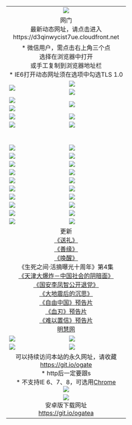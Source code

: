 ﻿<table>
  <tr></tr>
  <tr><td colspan=2 align=center><img src="https://cloud.githubusercontent.com/assets/11880933/13434984/f430fae2-e012-11e5-814f-c2df1e82b247.jpg" /></td></tr>
  <tr><td colspan=2 align=center>网门<br>最新动态网址，请点击进入
<br>https://d3qinwycist7ue.cloudfront.net
    </td>
  </tr>
  <tr>
    <td colspan=2 align=center>* 微信用户，需点击右上角三个点<br>选择在浏览器中打开<br>或手工复制到浏览器地址栏
    <br>* IE6打开动态网址须在选项中勾选TLS 1.0</td>
  </tr>
  <tr>
    <td rowspan=2><a href="https://d3qinwycist7ue.cloudfront.net/ogUP.aspx?name=11DKC.mp4&list=11DKC" target="_blank"><img src="https://d3qinwycist7ue.cloudfront.net/Up/11DKC1.jpg" /></a></td> 
    <td><div><a href="https://d3qinwycist7ue.cloudfront.net/ogUP.aspx?name=LRWS.mp4&list=LRWS" target="_blank"><img src="https://d3qinwycist7ue.cloudfront.net/Up/LRWS.jpg" /></a></td>
   </tr>
  <tr>
    <td><a href="https://d3qinwycist7ue.cloudfront.net/ogNiceVedio.aspx" target="_blank"><img src="https://d3qinwycist7ue.cloudfront.net/Up/11TGKDY.jpg" /></a></td>
  </tr>
  <tr>
    <td><a href="https://d3qinwycist7ue.cloudfront.net/ogUP.aspx?name=JQR.mp4&count=2" target="_blank"><img src="https://d3qinwycist7ue.cloudfront.net/Up/JQR.jpg" /></a></td>   
    <td rowspan=2><a href="https://d3qinwycist7ue.cloudfront.net/ogUP.aspx?name=JP.mp4&count=9" target="_blank"><img src="https://d3qinwycist7ue.cloudfront.net/Up/JP.jpg" /></td>
  </tr>
  <tr>
    <td><a href="https://d3qinwycist7ue.cloudfront.net/ogUP.aspx?name=WH.mp4" target="_blank"><img src="https://d3qinwycist7ue.cloudfront.net/Up/WH.jpg" /></a></td>
  </tr>
  <tr>
    <td><a href="https://d3qinwycist7ue.cloudfront.net/ogUP.aspx?name=SSZJ.mp4&list=SSZJ" target="_blank"><img src="https://d3qinwycist7ue.cloudfront.net/Up/SSZJ.jpg" /></a></td>
    <td><a href="https://d3qinwycist7ue.cloudfront.net/ogUP.aspx?name=1XQK.mp4&count=13" target="_blank"><img src="https://d3qinwycist7ue.cloudfront.net/Up/1XQK.jpg" /></a</td>
  </tr>
  <tr>
    <td><a href="https://d3qinwycist7ue.cloudfront.net/ogUP.aspx?name=ZY.mp4&count=2015|16" target="_blank"><img src="https://d3qinwycist7ue.cloudfront.net/Up/ZY.jpg" /></a</td>
    <td><a href="https://d3qinwycist7ue.cloudfront.net/ogUP.aspx?name=XTFY.mp4&count=B|2,A|24" target="_blank"><img src="https://d3qinwycist7ue.cloudfront.net/Up/XTFY.jpg" /></a></td>
  </tr>
  <tr height="40">
  </tr>
  <tr>
    <td><a href="https://d3qinwycist7ue.cloudfront.net/ogUP.aspx?name=4SQQ.mp4&list=4SQQ" target="_blank"><img src="https://d3qinwycist7ue.cloudfront.net/Up/4SQQ0.jpg"/></a></td>
    <td><a href="https://d3qinwycist7ue.cloudfront.net/ogUP.aspx?name=4SHQ.mp4&list=4SHQ" target="_blank"><img src="https://d3qinwycist7ue.cloudfront.net/Up/4SHQ0.jpg"/></a></td>
  </tr>
  <tr>
    <td><a href="https://d3qinwycist7ue.cloudfront.net/ogUP.aspx?name=4SZG.mp4&list=4SZG" target="_blank"><img src="https://d3qinwycist7ue.cloudfront.net/Up/4SZG0.jpg"/></a></td>
    <td><a href="https://d3qinwycist7ue.cloudfront.net/ogUP.aspx?name=4SDJ.mp4&list=4SDJ" target="_blank"><img src="https://d3qinwycist7ue.cloudfront.net/Up/4SDJ0.jpg"/></a></td>
  </tr>
  <tr>
    <td><a href="https://d3qinwycist7ue.cloudfront.net/ogUP.aspx?name=4SGX.mp4&list=4SGX" target="_blank"><img src="https://d3qinwycist7ue.cloudfront.net/Up/4SGX0.jpg"/></a></td>
    <td><a href="https://d3qinwycist7ue.cloudfront.net/ogUP.aspx?name=4SHD.mp4&list=4SHD" target="_blank"><img src="https://d3qinwycist7ue.cloudfront.net/Up/4SHD0.jpg"/></a></td>
  </tr>
  <tr>
    <td><a href="https://d3qinwycist7ue.cloudfront.net/ogUP.aspx?name=4CTX.mp4&list=4CTX" target="_blank"><img src="https://d3qinwycist7ue.cloudfront.net/Up/4CTX0.jpg"/></a></td>
    <td><a href="https://d3qinwycist7ue.cloudfront.net/ogUP.aspx?name=4CWZ.mp4&list=4CWZ" target="_blank"><img src="https://d3qinwycist7ue.cloudfront.net/Up/4CWZ0.jpg"/></a></td>
  </tr>
  <tr>
    <td><a href="https://d3qinwycist7ue.cloudfront.net/onUP.aspx?name=https://d1lqqjldbsh7xo.cloudfront.net/" target="_blank"><img src="https://d3qinwycist7ue.cloudfront.net/Up/0DTW.jpg"/></a></td>
    <td><a href="https://d3qinwycist7ue.cloudfront.net/onUP.aspx?name=https://d240ns8up8earz.cloudfront.net/acenter/" target="_blank"><img src="https://d3qinwycist7ue.cloudfront.net/Up/0TDW.jpg" /></a></td>
  </tr>
  <tr>
    <td><a href="https://d3qinwycist7ue.cloudfront.net/onUP.aspx?name=https://d4508d6vomz2p.cloudfront.net/gb/nsc413.htm" target="_blank"><img src="https://d3qinwycist7ue.cloudfront.net/Up/0DJY.jpg" /></a></td>
    <td><a href="https://d3qinwycist7ue.cloudfront.net/onUP.aspx?name=https://dilo7bqpjb57y.cloudfront.net/xtr/gb/prog204.html" target="_blank"><img src="https://d3qinwycist7ue.cloudfront.net/Up/0XTR.jpg" /></a></td>
  </tr>
  <tr>
    <td><a href="https://d3qinwycist7ue.cloudfront.net/onUP.aspx?name=https://d3aj00iefsmfgc.cloudfront.net/" target="_blank"><img src="https://d3qinwycist7ue.cloudfront.net/Up/0MHW.jpg" /></a></td>
    <td><a href="https://d3qinwycist7ue.cloudfront.net/onUP.aspx?name=https://d20wz7qt14x5d2.cloudfront.net/" target="_blank"><img src="https://d3qinwycist7ue.cloudfront.net/Up/0ZJW.jpg" /></a></td>
  </tr>
  <tr>
    <td><a href="https://d3qinwycist7ue.cloudfront.net/ogUP.aspx?name=0FG.zip" target="_blank"><img src="https://d3qinwycist7ue.cloudfront.net/Up/0FG.jpg" /></a></td>
    <td><a href="https://d3qinwycist7ue.cloudfront.net/ogUP.aspx?name=0FGA.apk" target="_blank"><img src="https://d3qinwycist7ue.cloudfront.net/Up/0FGA.jpg" /></a></td>
  </tr>
  <tr>
    <td><a href="https://d3qinwycist7ue.cloudfront.net/ogUP.aspx?name=0U.zip" target="_blank"><img src="https://d3qinwycist7ue.cloudfront.net/Up/0U.jpg" /></a></td>
    <td><a href="https://d3qinwycist7ue.cloudfront.net/ogUP.aspx?name=0UA.apk" target="_blank"><img src="https://d3qinwycist7ue.cloudfront.net/Up/0UA.jpg" /></a></td>
  </tr>
  <tr>
    <td><a href="https://d3qinwycist7ue.cloudfront.net/ogUP.aspx?name=0iPPOTV.zip" target="_blank"><img src="https://d3qinwycist7ue.cloudfront.net/Up/0iPPOTV.jpg" /></a></td>
    <td><a href="https://d3qinwycist7ue.cloudfront.net/ogUP.aspx?name=0iNTD.apk" target="_blank"><img src="https://d3qinwycist7ue.cloudfront.net/Up/0iNTD.jpg" /></a></td>
  </tr>
  <tr>
    <td colspan=2 align=center>更新<br>
      <a href="https://d3qinwycist7ue.cloudfront.net/ogUP.aspx?name=4ESL.mp4" target="_blank">《送礼》</a><br>
      <a href="https://d3qinwycist7ue.cloudfront.net/ogUP.aspx?name=4ESY.mp4" target="_blank">《善缘》</a><br>
      <a href="https://d3qinwycist7ue.cloudfront.net/ogUP.aspx?name=4EHX.mp4" target="_blank">《唤醒》</a><br>
      《生死之间·活摘曝光十周年》第4集</a><br>
      <a href="https://d3qinwycist7ue.cloudfront.net/ogUP.aspx?name=4TJDBZ.mp4" target="_blank">《天津大爆炸－中国社会的阴暗面》</a><br>
      <a href="https://d3qinwycist7ue.cloudfront.net/ogUP.aspx?name=4LFZ.mp4" target="_blank">《国安李凤智公开退党》</a><br>
      <a href="https://d3qinwycist7ue.cloudfront.net/ogUP.aspx?name=4DDZHDCS.mp4" target="_blank">《大地震后的沉思》</a><br>
      <a href="https://d3qinwycist7ue.cloudfront.net/ogUP.aspx?name=11ZYZG0.mp4" target="_blank">《自由中国》预告片</a><br>
      <a href="https://d3qinwycist7ue.cloudfront.net/ogUP.aspx?name=11XR.mp4" target="_blank">《血刃》预告片</a><br>
      <a href="https://d3qinwycist7ue.cloudfront.net/ogUP.aspx?name=11NYZX.mp4&count=2" target="_blank">《难以置信》预告片</a><br>
      <a href="https://d3qinwycist7ue.cloudfront.net/onUP.aspx?name=https://www.minghui.org/" target="_blank">明慧网</a></td>
    </td>
  </tr>
  <tr>
    <td><a href="https://d3qinwycist7ue.cloudfront.net/ogNice.aspx" target="_blank"><img src="https://d3qinwycist7ue.cloudfront.net/Up/0WCYY.jpg" /></a></td>
    <td><a href="https://d3qinwycist7ue.cloudfront.net/onCO.aspx?ob=600事物&op=增删改&args=WH1~%23类型6新闻%7c%23类型6评论&mode=" target="_blank"><img src="https://d3qinwycist7ue.cloudfront.net/Up/0WZTT.jpg" /></a></td> 
  </tr>
  <tr>
    <td><a href="https://d3qinwycist7ue.cloudfront.net/ogDY.aspx" target="_blank"><img src="https://d3qinwycist7ue.cloudfront.net/Up/0FK.jpg" /></a></td>
    <td><a href="https://d3qinwycist7ue.cloudfront.net/ogST.aspx" target="_blank"><img src="https://d3qinwycist7ue.cloudfront.net/Up/0ST.jpg" /></a></td> 
  </tr>
  <tr>
    <td colspan=2 align=center>可以持续访问本站的永久网址，请收藏<br/><a href="https://git.io/ogate" target="_blank">https://git.io/ogate</a><br/>* http后一定要跟s<br/>* 不支持IE 6、7、8，可选用<a href="https://d3qinwycist7ue.cloudfront.net/ogUP.aspx?name=0ChromePortable.zip">Chrome</a><br/><a href="https://d3qinwycist7ue.cloudfront.net/Up/0WMGDL2.png" target="_blank"><img src="https://d3qinwycist7ue.cloudfront.net/Up/0WMGD2.png"/></a></td>
  </tr>
  <tr>
    <td colspan=2 align=center><a href="https://d3qinwycist7ue.cloudfront.net/ogUP.aspx?name=0oGate.apk" target="_blank"><img src="https://cloud.githubusercontent.com/assets/11880933/13720399/75e143ee-e842-11e5-9f0a-1421f423c80f.jpg" /></a><br>安卓版下载网址<br><a href="https://git.io/ogatea">https://git.io/ogatea</a></td>
  </tr>
  <!--tr>
    <td colspan=2 align=center>可能失效的动态网址
    </td>
  </tr-->
</table>
